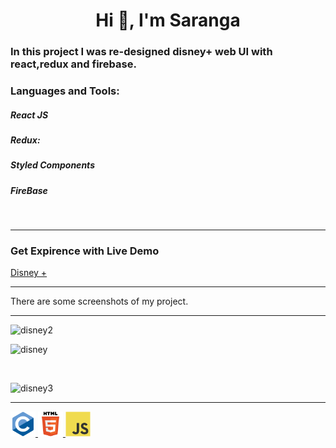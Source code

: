 <h1 align="center">Hi 👋, I'm Saranga</h1>
<h3 align="left"> In this project I was re-designed disney+ web UI with react,redux and firebase. </h3>

<h3 align="left">Languages and Tools:</h3> 
<h5 align="left">React JS</h3> 
<h5 align="left">Redux:</h3> 
<h5 align="left">Styled Components</h3> 
<h5 align="left">FireBase</h3> <br />
<hr/>
  
<h3>Get Expirence with Live Demo</h3>

[Disney +](https://disneyplus-clone-3d3ab.web.app/)   

<hr/>
<p> There are some screenshots of my project. </p>
<hr/>

![disney2](https://user-images.githubusercontent.com/87310474/178907452-fc7e2ec9-54c8-4e4c-9bf7-7742c19aa3f2.png)
<br/>

![disney](https://user-images.githubusercontent.com/87310474/178904280-f6846412-37e9-48fe-8bd8-902846315704.png)

<br/>

![disney3](https://user-images.githubusercontent.com/87310474/178906890-b6d1327c-dbf0-4b56-81f6-8a6a27b4e989.png)

<hr/>




<p align="left"> <a href="https://www.cprogramming.com/" target="_blank" rel="noreferrer"> <img src="https://raw.githubusercontent.com/devicons/devicon/master/icons/c/c-original.svg" alt="c" width="40" height="40"/> </a> <a href="https://www.w3.org/html/" target="_blank" rel="noreferrer"> <img src="https://raw.githubusercontent.com/devicons/devicon/master/icons/html5/html5-original-wordmark.svg" alt="html5" width="40" height="40"/> </a> <a href="https://developer.mozilla.org/en-US/docs/Web/JavaScript" target="_blank" rel="noreferrer"> <img src="https://raw.githubusercontent.com/devicons/devicon/master/icons/javascript/javascript-original.svg" alt="javascript" width="40" height="40"/> </a> </p>


